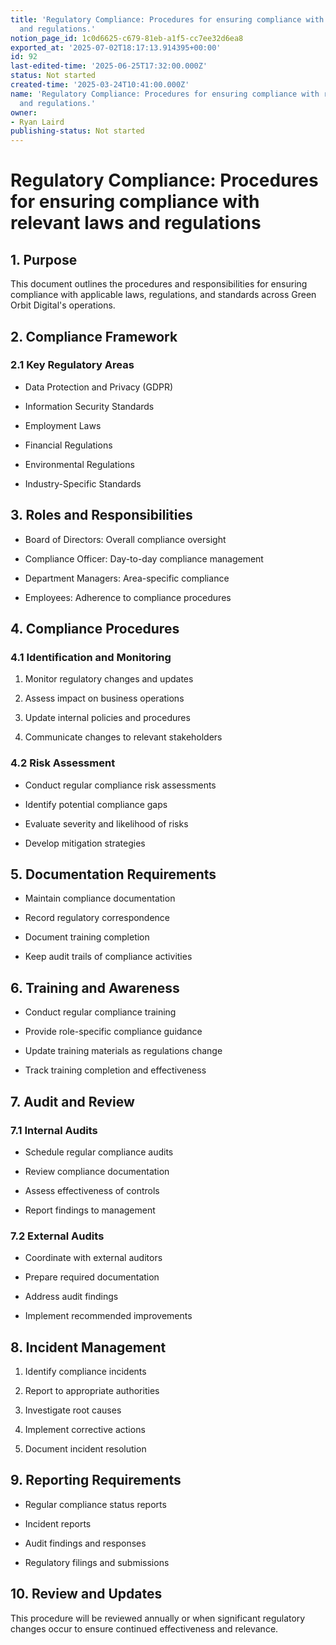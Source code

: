 ```yaml
---
title: 'Regulatory Compliance: Procedures for ensuring compliance with relevant laws
  and regulations.'
notion_page_id: 1c0d6625-c679-81eb-a1f5-cc7ee32d6ea8
exported_at: '2025-07-02T18:17:13.914395+00:00'
id: 92
last-edited-time: '2025-06-25T17:32:00.000Z'
status: Not started
created-time: '2025-03-24T10:41:00.000Z'
name: 'Regulatory Compliance: Procedures for ensuring compliance with relevant laws
  and regulations.'
owner:
- Ryan Laird
publishing-status: Not started
---
```


# Regulatory Compliance: Procedures for ensuring compliance with relevant laws and regulations

## 1. Purpose

This document outlines the procedures and responsibilities for ensuring compliance with applicable laws, regulations, and standards across Green Orbit Digital's operations.

## 2. Compliance Framework

### 2.1 Key Regulatory Areas

- Data Protection and Privacy (GDPR)

- Information Security Standards

- Employment Laws

- Financial Regulations

- Environmental Regulations

- Industry-Specific Standards

## 3. Roles and Responsibilities

- Board of Directors: Overall compliance oversight

- Compliance Officer: Day-to-day compliance management

- Department Managers: Area-specific compliance

- Employees: Adherence to compliance procedures

## 4. Compliance Procedures

### 4.1 Identification and Monitoring

1. Monitor regulatory changes and updates

1. Assess impact on business operations

1. Update internal policies and procedures

1. Communicate changes to relevant stakeholders

### 4.2 Risk Assessment

- Conduct regular compliance risk assessments

- Identify potential compliance gaps

- Evaluate severity and likelihood of risks

- Develop mitigation strategies

## 5. Documentation Requirements

- Maintain compliance documentation

- Record regulatory correspondence

- Document training completion

- Keep audit trails of compliance activities

## 6. Training and Awareness

- Conduct regular compliance training

- Provide role-specific compliance guidance

- Update training materials as regulations change

- Track training completion and effectiveness

## 7. Audit and Review

### 7.1 Internal Audits

- Schedule regular compliance audits

- Review compliance documentation

- Assess effectiveness of controls

- Report findings to management

### 7.2 External Audits

- Coordinate with external auditors

- Prepare required documentation

- Address audit findings

- Implement recommended improvements

## 8. Incident Management

1. Identify compliance incidents

1. Report to appropriate authorities

1. Investigate root causes

1. Implement corrective actions

1. Document incident resolution

## 9. Reporting Requirements

- Regular compliance status reports

- Incident reports

- Audit findings and responses

- Regulatory filings and submissions

## 10. Review and Updates

This procedure will be reviewed annually or when significant regulatory changes occur to ensure continued effectiveness and relevance.